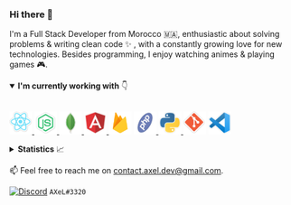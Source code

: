 ### Hi there 👋

I'm a Full Stack Developer from Morocco 🇲🇦, enthusiastic about solving problems & writing clean code :sparkles: , with a constantly growing love for new technologies. Besides programming, I enjoy watching animes & playing games :video_game:.

<details open>
  <summary><b>I'm currently working with</b> 👇</summary>

  <br/>

  <a href="https://reactjs.org/" target="_blank" title="React"><img src="icons/react.png" alt="React" width="40" height="40" />
  <a href="https://nodejs.org/en/" target="_blank" title="Node.js"><img src="icons/nodejs.png" alt="Node.js" width="40" height="40" />
  <a href="https://www.mongodb.com/" target="_blank" title="MongoDB"><img src="icons/mongodb.png" alt="MongoDB" width="40" height="40" />
  <a href="https://angular.io/" target="_blank" title="Angular"><img src="icons/angular.png" alt="Angular" width="40" height="40" />
  <a href="https://firebase.google.com/" target="_blank" title="Firebase"><img src="icons/firebase.png" alt="Firebase" width="40" height="40" /></a>
  <a href="https://www.php.net/" target="_blank" title="PHP"><img src="icons/php.png" alt="PHP" width="40" height="40" />
  <a href="https://www.python.org/" target="_blank" title="Python"><img src="icons/python.png" alt="Python" width="40" height="40" />
  <a href="https://git-scm.com/" target="_blank" title="Git"><img src="icons/git.png" alt="Git" width="40" height="40" /></a>
  <a href="https://code.visualstudio.com/" target="_blank" title="VS Code"><img src="icons/vscode.png" alt="VS Code" width="40" height="40" /></a>

</details>

<details>
  <summary><b>Statistics</b> 📈</summary>

  <div align="center">
  
  <a href="https://github.com/AXeL-dev">
    <img align="center" src="https://github-readme-stats.vercel.app/api?username=axel-dev&count_private=true&include_all_commits=true&show_icons=true&hide_border=true" alt="AXeL's github stats" />
  </a>
  
  <a href="https://github.com/AXeL-dev">
    <img align="center" src="https://github-readme-stats.vercel.app/api/top-langs?username=axel-dev&layout=compact&hide_border=true" alt="Top Langs" />
  </a>
  
  <br/>
  <br/>
  
  ![visitors](https://visitor-badge.glitch.me/badge?page_id=axel-dev)

  </div>
</details>

📫 Feel free to reach me on [contact.axel.dev@gmail.com](mailto:contact.axel.dev@gmail.com).

<a href="https://discord.com/" target="_blank" title="Discord"><img src="https://discord.com/assets/f8389ca1a741a115313bede9ac02e2c0.svg" alt="Discord" width="22" height="22" align="top" /></a> `AXeL#3320`
